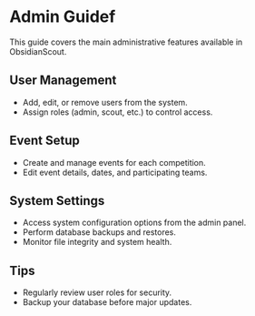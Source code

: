 # Admin Guidef

This guide covers the main administrative features available in ObsidianScout.

## User Management
- Add, edit, or remove users from the system.
- Assign roles (admin, scout, etc.) to control access.

## Event Setup
- Create and manage events for each competition.
- Edit event details, dates, and participating teams.

## System Settings
- Access system configuration options from the admin panel.
- Perform database backups and restores.
- Monitor file integrity and system health.

## Tips
- Regularly review user roles for security.
- Backup your database before major updates. 